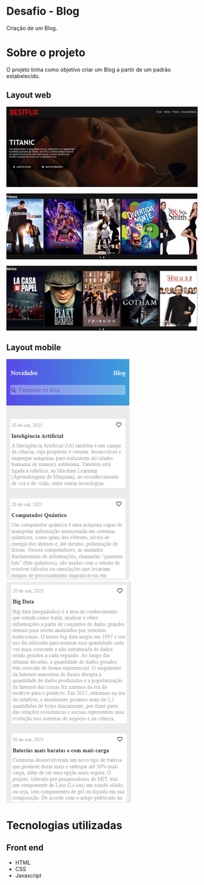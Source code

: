 # Desafio - Blog

Criação de um Blog.

# Sobre o projeto

O projeto tinha como objetivo criar um Blog a partir de um padrão estabelecido.

## Layout web
![Web 1](https://github.com/jessicaduarte95/netflix-page/blob/main/foto01.PNG)

![Web 2](https://github.com/jessicaduarte95/netflix-page/blob/main/foto02.PNG)

![Web 3](https://github.com/jessicaduarte95/netflix-page/blob/main/foto03.PNG)

## Layout mobile
![Mobile 1](https://github.com/jessicaduarte95/Desafio---Blog/blob/main/Mobile01.PNG)
<br/>
![Mobile 2](https://github.com/jessicaduarte95/Desafio---Blog/blob/main/Mobile02.PNG)

# Tecnologias utilizadas
## Front end
- HTML 
- CSS
- Javascript
